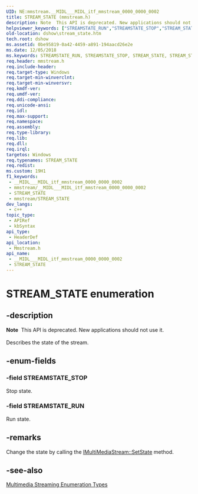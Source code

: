```yaml
---
UID: NE:mmstream.__MIDL___MIDL_itf_mmstream_0000_0000_0002
title: STREAM_STATE (mmstream.h)
description: Note  This API is deprecated. New applications should not use it. Describes the state of the stream.
helpviewer_keywords: ["STREAMSTATE_RUN","STREAMSTATE_STOP","STREAM_STATE","STREAM_STATE enumeration [DirectShow]","dshow.stream_state","mmstream/STREAMSTATE_RUN","mmstream/STREAMSTATE_STOP","mmstream/STREAM_STATE"]
old-location: dshow\stream_state.htm
tech.root: dshow
ms.assetid: 0be95819-0a42-4459-a891-194aacd26e2e
ms.date: 12/05/2018
ms.keywords: STREAMSTATE_RUN, STREAMSTATE_STOP, STREAM_STATE, STREAM_STATE enumeration [DirectShow], dshow.stream_state, mmstream/STREAMSTATE_RUN, mmstream/STREAMSTATE_STOP, mmstream/STREAM_STATE
req.header: mmstream.h
req.include-header: 
req.target-type: Windows
req.target-min-winverclnt: 
req.target-min-winversvr: 
req.kmdf-ver: 
req.umdf-ver: 
req.ddi-compliance: 
req.unicode-ansi: 
req.idl: 
req.max-support: 
req.namespace: 
req.assembly: 
req.type-library: 
req.lib: 
req.dll: 
req.irql: 
targetos: Windows
req.typenames: STREAM_STATE
req.redist: 
ms.custom: 19H1
f1_keywords:
 - __MIDL___MIDL_itf_mmstream_0000_0000_0002
 - mmstream/__MIDL___MIDL_itf_mmstream_0000_0000_0002
 - STREAM_STATE
 - mmstream/STREAM_STATE
dev_langs:
 - c++
topic_type:
 - APIRef
 - kbSyntax
api_type:
 - HeaderDef
api_location:
 - Mmstream.h
api_name:
 - __MIDL___MIDL_itf_mmstream_0000_0000_0002
 - STREAM_STATE
---
```


# STREAM_STATE enumeration


## -description

<div class="alert"><b>Note</b>  This API is deprecated. New applications should not use it.</div>
<div> </div>
Describes the state of the stream.

## -enum-fields

### -field STREAMSTATE_STOP

Stop state.

### -field STREAMSTATE_RUN

Run state.

## -remarks

Change the state by calling the <a href="/windows/desktop/api/mmstream/nf-mmstream-imultimediastream-setstate">IMultiMediaStream::SetState</a> method.

## -see-also

<a href="/windows/desktop/DirectShow/multimedia-streaming-types">Multimedia Streaming Enumeration Types</a>

